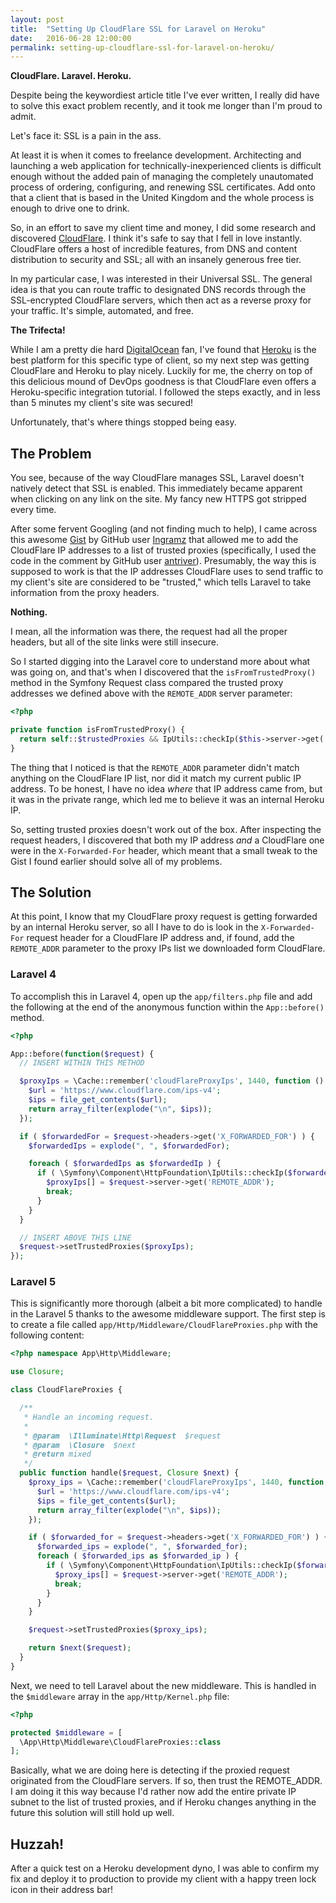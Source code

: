 ```yaml
---
layout: post
title:  "Setting Up CloudFlare SSL for Laravel on Heroku"
date:   2016-06-28 12:00:00
permalink: setting-up-cloudflare-ssl-for-laravel-on-heroku/
---
```

**CloudFlare. Laravel. Heroku.**

Despite being the keywordiest article title I've ever written, I really did have to solve this exact problem recently, and it took me longer than I'm proud to admit.

Let's face it: SSL is a pain in the ass.

At least it is when it comes to freelance development. Architecting and launching a web application for technically-inexperienced clients is difficult enough without the added pain of managing the completely unautomated process of ordering, configuring, and renewing SSL certificates. Add onto that a client that is based in the United Kingdom and the whole process is enough to drive one to drink.

So, in an effort to save my client time and money, I did some research and discovered [CloudFlare](https://www.cloudflare.com/). I think it's safe to say that I fell in love instantly. CloudFlare offers a host of incredible features, from DNS and content distribution to security and SSL; all with an insanely generous free tier.

In my particular case, I was interested in their Universal SSL. The general idea is that you can route traffic to designated DNS records through the SSL-encrypted CloudFlare servers, which then act as a reverse proxy for your traffic. It's simple, automated, and free.

**The Trifecta!**

While I am a pretty die hard [DigitalOcean](https://m.do.co/c/a8eb87aea1f2) fan, I've found that [Heroku](https://www.heroku.com/) is the best platform for this specific type of client, so my next step was getting CloudFlare and Heroku to play nicely. Luckily for me, the cherry on top of this delicious mound of DevOps goodness is that CloudFlare even offers a Heroku-specific integration tutorial. I followed the steps exactly, and in less than 5 minutes my client's site was secured!

Unfortunately, that's where things stopped being easy.

## The Problem

You see, because of the way CloudFlare manages SSL, Laravel doesn't natively detect that SSL is enabled. This immediately became apparent when clicking on any link on the site. My fancy new HTTPS got stripped every time.

After some fervent Googling (and not finding much to help), I came across this awesome [Gist](https://gist.github.com/Ingramz/bbb8f4f2634e0701c186) by GitHub user [Ingramz](https://github.com/Ingramz) that allowed me to add the CloudFlare IP addresses to a list of trusted proxies (specifically, I used the code in the comment by GitHub user [antriver](https://github.com/antriver)). Presumably, the way this is supposed to work is that the IP addresses CloudFlare uses to send traffic to my client's site are considered to be "trusted," which tells Laravel to take information from the proxy headers.

**Nothing.**

I mean, all the information was there, the request had all the proper headers, but all of the site links were still insecure.

So I started digging into the Laravel core to understand more about what was going on, and that's when I discovered that the `isFromTrustedProxy()` method in the Symfony Request class compared the trusted proxy addresses we defined above with the `REMOTE_ADDR` server parameter:

```php
<?php

private function isFromTrustedProxy() {
  return self::$trustedProxies && IpUtils::checkIp($this->server->get('REMOTE_ADDR'), self::$trustedProxies);
}
```

The thing that I noticed is that the `REMOTE_ADDR` parameter didn't match anything on the CloudFlare IP list, nor did it match my current public IP address. To be honest, I have no idea _where_ that IP address came from, but it was in the private range, which led me to believe it was an internal Heroku IP.

So, setting trusted proxies doesn't work out of the box. After inspecting the request headers, I discovered that both my IP address _and_ a CloudFlare one were in the `X-Forwarded-For` header, which meant that a small tweak to the Gist I found earlier should solve all of my problems.

## The Solution

At this point, I know that my CloudFlare proxy request is getting forwarded by an internal Heroku server, so all I have to do is look in the `X-Forwarded-For` request header for a CloudFlare IP address and, if found, add the `REMOTE_ADDR` parameter to the proxy IPs list we downloaded form CloudFlare.

### Laravel 4

To accomplish this in Laravel 4, open up the `app/filters.php` file and add the following at the end of the anonymous function within the `App::before()` method.

```php
<?php

App::before(function($request) {
  // INSERT WITHIN THIS METHOD

  $proxyIps = \Cache::remember('cloudFlareProxyIps', 1440, function () {
    $url = 'https://www.cloudflare.com/ips-v4';
    $ips = file_get_contents($url);
    return array_filter(explode("\n", $ips));
  });

  if ( $forwardedFor = $request->headers->get('X_FORWARDED_FOR') ) {
    $forwardedIps = explode(", ", $forwardedFor);

    foreach ( $forwardedIps as $forwardedIp ) {
      if ( \Symfony\Component\HttpFoundation\IpUtils::checkIp($forwardedIp, $proxyIps) ) {
        $proxyIps[] = $request->server->get('REMOTE_ADDR');
        break;
      }
    }
  }

  // INSERT ABOVE THIS LINE
  $request->setTrustedProxies($proxyIps);
});
```

### Laravel 5

This is significantly more thorough (albeit a bit more complicated) to handle in the Laravel 5 thanks to the awesome middleware support. The first step is to create a file called `app/Http/Middleware/CloudFlareProxies.php` with the following content:

```php
<?php namespace App\Http\Middleware;

use Closure;

class CloudFlareProxies {

  /**
   * Handle an incoming request.
   *
   * @param  \Illuminate\Http\Request  $request
   * @param  \Closure  $next
   * @return mixed
   */
  public function handle($request, Closure $next) {
    $proxy_ips = \Cache::remember('cloudFlareProxyIps', 1440, function () {
      $url = 'https://www.cloudflare.com/ips-v4';
      $ips = file_get_contents($url);
      return array_filter(explode("\n", $ips));
    });

    if ( $forwarded_for = $request->headers->get('X_FORWARDED_FOR') ) {
      $forwarded_ips = explode(", ", $forwarded_for);
      foreach ( $forwarded_ips as $forwarded_ip ) {
        if ( \Symfony\Component\HttpFoundation\IpUtils::checkIp($forwarded_ip, $proxy_ips) ) {
          $proxy_ips[] = $request->server->get('REMOTE_ADDR');
          break;
        }
      }
    }

    $request->setTrustedProxies($proxy_ips);

    return $next($request);
  }
}
```

Next, we need to tell Laravel about the new middleware. This is handled in the `$middleware` array in the `app/Http/Kernel.php` file:

```php
<?php

protected $middleware = [
  \App\Http\Middleware\CloudFlareProxies::class
];
```

Basically, what we are doing here is detecting if the proxied request originated from the CloudFlare servers. If so, then trust the REMOTE_ADDR. I am doing it this way because I'd rather now add the entire private IP subnet to the list of trusted proxies, and if Heroku changes anything in the future this solution will still hold up well.

## Huzzah!

After a quick test on a Heroku development dyno, I was able to confirm my fix and deploy it to production to provide my client with a happy treen lock icon in their address bar!
